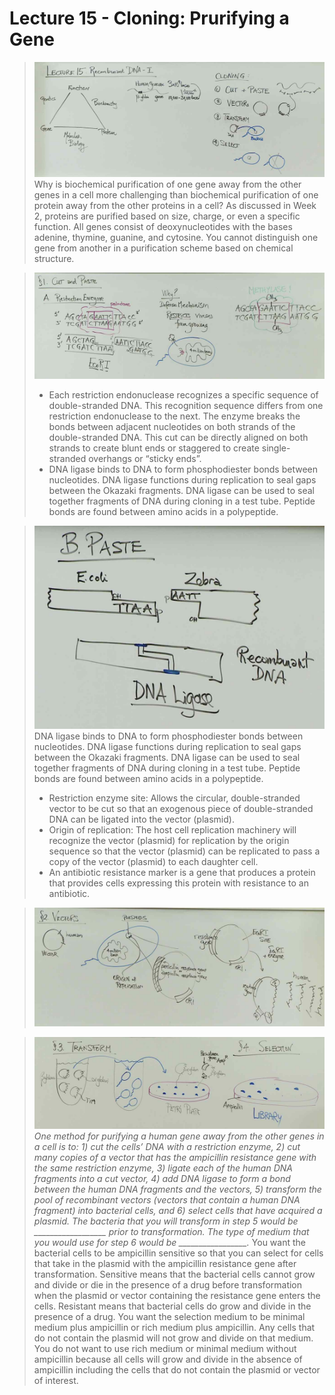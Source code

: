 # Lecture 15 - Cloning: Prurifying a Gene

> ![](./G15_1.jpg)
> Why is biochemical purification of one gene away from the other genes in a cell more challenging than biochemical purification of one protein away from the other proteins in a cell?
> As discussed in Week 2, proteins are purified based on size, charge, or even a specific function. All genes consist of deoxynucleotides with the bases adenine, thymine, guanine, and cytosine. You cannot distinguish one gene from another in a purification scheme based on chemical structure.

> ![](./G15_2.jpg)
> - Each restriction endonuclease recognizes a specific sequence of double-stranded DNA. This recognition sequence differs from one restriction endonuclease to the next. The enzyme breaks the bonds between adjacent nucleotides on both strands of the double-stranded DNA. This cut can be directly aligned on both strands to create blunt ends or staggered to create single-stranded overhangs or “sticky ends”.
> - DNA ligase binds to DNA to form phosphodiester bonds between nucleotides. DNA ligase functions during replication to seal gaps between the Okazaki fragments. DNA ligase can be used to seal together fragments of DNA during cloning in a test tube. Peptide bonds are found between amino acids in a polypeptide.

> ![](./G15_3.jpg)
> DNA ligase binds to DNA to form phosphodiester bonds between nucleotides. DNA ligase functions during replication to seal gaps between the Okazaki fragments. DNA ligase can be used to seal together fragments of DNA during cloning in a test tube. Peptide bonds are found between amino acids in a polypeptide.
> - Restriction enzyme site: Allows the circular, double-stranded vector to be cut so that an exogenous piece of double-stranded DNA can be ligated into the vector (plasmid).
> - Origin of replication: The host cell replication machinery will recognize the vector (plasmid) for replication by the origin sequence so that the vector (plasmid) can be replicated to pass a copy of the vector (plasmid) to each daughter cell.
> - An antibiotic resistance marker is a gene that produces a protein that provides cells expressing this protein with resistance to an antibiotic.

> ![](./G15_4.jpg)

> ![](./G15_5.jpg)
> *One method for purifying a human gene away from the other genes in a cell is to: 1) cut the cells’ DNA with a restriction enzyme, 2) cut many copies of a vector that has the ampicillin resistance gene with the same restriction enzyme, 3) ligate each of the human DNA fragments into a cut vector, 4) add DNA ligase to form a bond between the human DNA fragments and the vectors, 5) transform the pool of recombinant vectors (vectors that contain a human DNA fragment) into bacterial cells, and 6) select cells that have acquired a plasmid. The bacteria that you will transform in step 5 would be __________________ prior to transformation. The type of medium that you would use for step 6 would be _________________.*
> You want the bacterial cells to be ampicillin sensitive so that you can select for cells that take in the plasmid with the ampicillin resistance gene after transformation. Sensitive means that the bacterial cells cannot grow and divide or die in the presence of a drug before transformation when the plasmid or vector containing the resistance gene enters the cells. Resistant means that bacterial cells do grow and divide in the presence of a drug. You want the selection medium to be minimal medium plus ampicillin or rich medium plus ampicillin. Any cells that do not contain the plasmid will not grow and divide on that medium. You do not want to use rich medium or minimal medium without ampicillin because all cells will grow and divide in the absence of ampicillin including the cells that do not contain the plasmid or vector of interest.
